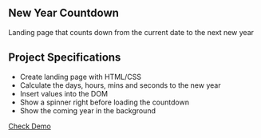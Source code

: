 ## New Year Countdown

Landing page that counts down from the current date to the next new year

## Project Specifications

- Create landing page with HTML/CSS
- Calculate the days, hours, mins and seconds to the new year
- Insert values into the DOM
- Show a spinner right before loading the countdown
- Show the coming year in the background

[Check Demo](https://wwdbsh.github.io/vanilla-js-projects/new-year-countdown/)
